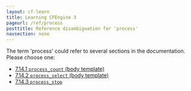 ```yaml
---
layout: cf-learn
title: Learning CFEngine 3
pageurl: /ref/process
posttitle: Reference disambiguation for 'process'
navsection: none
---
```


The term 'process' could refer to several sections in the documentation. Please choose one:

- [7.14.1 <code>process_count</code> (body template)](https://cfengine.com/manuals/cf3-reference.html#process_count-in-processes)
- [7.14.2 <code>process_select</code> (body template)](https://cfengine.com/manuals/cf3-reference.html#process_select-in-processes)
- [7.14.3 <code>process_stop</code>](https://cfengine.com/manuals/cf3-reference.html#process_stop-in-processes)
